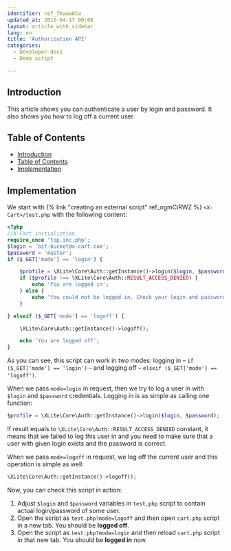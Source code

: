 ```yaml
---
identifier: ref_fKauw8Cw
updated_at: 2015-04-17 00:00
layout: article_with_sidebar
lang: en
title: 'Authorization API'
categories:
  - Developer docs
  - Demo script

---
```



## Introduction

This article shows you can authenticate a user by login and password. It also shows you how to log off a current user.

## Table of Contents

*   [Introduction](#introduction)
*   [Table of Contents](#table-of-contents)
*   [Implementation](#implementation)

## Implementation

We start with {% link "creating an external script" ref_ogmCiRWZ %} `<X-Cart>/test.php` with the following content: 

```php
<?php
//X-Cart initializtion
require_once 'top.inc.php';
$login = 'bit-bucket@x-cart.com';
$password = 'master';
if ($_GET['mode'] == 'login') {

    $profile = \XLite\Core\Auth::getInstance()->login($login, $password);
    if ($profile !== \XLite\Core\Auth::RESULT_ACCESS_DENIED) {
        echo 'You are logged in';
    } else {
        echo 'You could not be logged in. Check your login and password.';
    }

} elseif ($_GET['mode'] == 'logoff') {

    \XLite\Core\Auth::getInstance()->logoff();

    echo 'You are logged off';
}
```

As you can see, this script can work in two modes: logging in – `if ($_GET['mode'] == 'login')` – and logging off – `elseif ($_GET['mode'] == 'logoff')`.

When we pass `mode=login` in request, then we try to log a user in with `$login` and `$password` credentials. Logging in is as simple as calling one function: 

```php
$profile = \XLite\Core\Auth::getInstance()->login($login, $password);
```

If result equals to `\XLite\Core\Auth::RESULT_ACCESS_DENIED` constant, it means that we failed to log this user in and you need to make sure that a user with given login exists and the password is correct.

When we pass `mode=logoff` in request, we log off the current user and this operation is simple as well: 

```php
\XLite\Core\Auth::getInstance()->logoff();
```

Now, you can check this script in action:

1.  Adjust `$login` and `$password` variables in `test.php` script to contain actual login/password of some user.
2.  Open the script as `test.php?mode=logoff` and then open `cart.php` script in a new tab. You should be **logged off**.
3.  Open the script as `test.php?mode=login` and then reload `cart.php` script in that new tab. You should be **logged in** now.